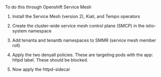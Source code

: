 To do this through Openshift Service Mesh

1.  Install the Service Mesh (version 2), Kiali, and Tempo operators

2.  Create the cluster-wide service mesh control plane (SMCP) in the istio-system namespace

3.  Add tenanta and tenantb namespaces to SMMR (service mesh member roll)

4.  Apply the two denyall policies.  These are targeting pods with the app: httpd label.  These should be blocked.

5.  Now apply the httpd-sidecar
